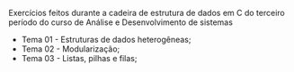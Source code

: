 Exercícios feitos durante a cadeira de estrutura de dados em C do terceiro período do curso de Análise e Desenvolvimento de sistemas
* Tema 01 - Estruturas de dados heterogêneas;
* Tema 02 - Modularização;
* Tema 03 - Listas, pilhas e filas;
